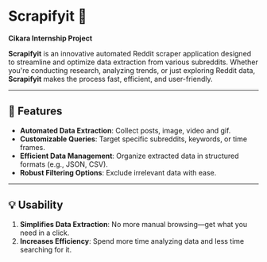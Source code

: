 # Scrapifyit 🤖  
**Cikara Internship Project**

**Scrapifyit** is an innovative automated Reddit scraper application designed to streamline and optimize data extraction from various subreddits. Whether you're conducting research, analyzing trends, or just exploring Reddit data, **Scrapifyit** makes the process fast, efficient, and user-friendly.

---

## 🚀 Features  
- **Automated Data Extraction**: Collect posts, image, video and gif.  
- **Customizable Queries**: Target specific subreddits, keywords, or time frames.  
- **Efficient Data Management**: Organize extracted data in structured formats (e.g., JSON, CSV).  
- **Robust Filtering Options**: Exclude irrelevant data with ease.  

---

## 💡 Usability  
1. **Simplifies Data Extraction**: No more manual browsing—get what you need in a click.  
2. **Increases Efficiency**: Spend more time analyzing data and less time searching for it.  
